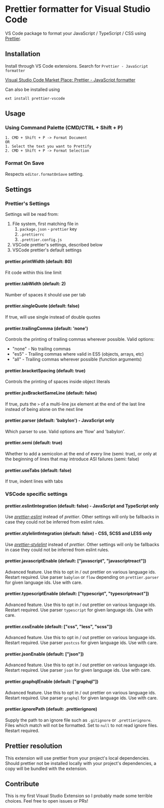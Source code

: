 # Prettier formatter for Visual Studio Code

VS Code package to format your JavaScript / TypeScript / CSS using [Prettier](https://github.com/prettier/prettier).

## Installation

Install through VS Code extensions. Search for `Prettier - JavaScript formatter`

[Visual Studio Code Market Place: Prettier - JavaScript formatter](https://marketplace.visualstudio.com/items?itemName=esbenp.prettier-vscode)

Can also be installed using

```
ext install prettier-vscode
```

## Usage

### Using Command Palette (CMD/CTRL + Shift + P)

```
1. CMD + Shift + P -> Format Document
OR
1. Select the text you want to Prettify
2. CMD + Shift + P -> Format Selection
```

### Format On Save
Respects `editor.formatOnSave` setting.

## Settings

### Prettier's Settings
Settings will be read from:
1. File system, first matching file in
    1. `package.json` - `prettier` key
    1. `.prettierrc`
    1. `.prettier.config.js`
1. VSCode prettier's settings, described below
1. VSCode prettier's default settings

#### prettier.printWidth (default: 80)
Fit code within this line limit

#### prettier.tabWidth (default: 2)
Number of spaces it should use per tab

#### prettier.singleQuote (default: false)
If true, will use single instead of double quotes

#### prettier.trailingComma (default: 'none')
Controls the printing of trailing commas wherever possible. Valid options:
 - "none" - No trailing commas
 - "es5"  - Trailing commas where valid in ES5 (objects, arrays, etc)
 - "all"  - Trailing commas wherever possible (function arguments)

#### prettier.bracketSpacing (default: true)
Controls the printing of spaces inside object literals

#### prettier.jsxBracketSameLine (default: false)
If true, puts the `>` of a multi-line jsx element at the end of the last line instead of being alone on the next line

#### prettier.parser (default: 'babylon') - JavaScript only
Which parser to use. Valid options are 'flow' and 'babylon'.

#### prettier.semi (default: true)
Whether to add a semicolon at the end of every line (semi: true),
or only at the beginning of lines that may introduce ASI failures (semi: false)

#### prettier.useTabs (default: false)
If true, indent lines with tabs

### VSCode specific settings

#### prettier.eslintIntegration (default: false) - JavaScript and TypeScript only
Use *[prettier-eslint](https://github.com/prettier/prettier-eslint)* instead of *prettier*.
Other settings will only be fallbacks in case they could not be inferred from eslint rules.

#### prettier.stylelintIntegration (default: false) - CSS, SCSS and LESS only 
Use *[prettier-stylelint](https://github.com/hugomrdias/prettier-stylelint)* instead of *prettier*.
Other settings will only be fallbacks in case they could not be inferred from eslint rules.

#### prettier.javascriptEnable (default: ["javascript", "javascriptreact"])
Advanced feature. Use this to opt in / out prettier on various language ids. Restart required.
Use parser `babylon` or `flow` depending on `prettier.parser` for given language ids.
Use with care.

#### prettier.typescriptEnable (default: ["typescript", "typescriptreact"])
Advanced feature. Use this to opt in / out prettier on various language ids. Restart required.
Use parser `typescript` for given language ids.
Use with care.

#### prettier.cssEnable (default: ["css", "less", "scss"])
Advanced feature. Use this to opt in / out prettier on various language ids. Restart required.
Use parser `postcss` for given language ids.
Use with care.

#### prettier.jsonEnable (default: ["json"])
Advanced feature. Use this to opt in / out prettier on various language ids. Restart required.
Use parser `json` for given language ids.
Use with care.

#### prettier.graphqlEnable (default: ["graphql"])
Advanced feature. Use this to opt in / out prettier on various language ids. Restart required.
Use parser `graphql` for given language ids.
Use with care.

#### prettier.ignorePath (default: .prettierignore)
Supply the path to an ignore file such as `.gitignore` or `.prettierignore`.
Files which match will not be formatted. Set to `null` to not read ignore files. Restart required.

## Prettier resolution

This extension will use prettier from your project's local dependencies. Should prettier not be installed locally with your project's dependencies, a copy will be bundled with the extension.

## Contribute
This is my first Visual Studio Extension so I probably made some terrible choices. Feel free to open issues or PRs!
